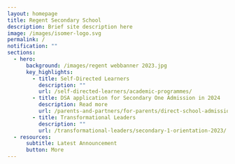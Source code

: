 ```yaml
---
layout: homepage
title: Regent Secondary School
description: Brief site description here
image: /images/isomer-logo.svg
permalink: /
notification: ""
sections:
  - hero:
      background: /images/regent webbanner 2023.jpg
      key_highlights:
        - title: Self-Directed Learners
          description: ""
          url: /self-directed-learners/academic-programmes/
        - title: DSA application for Secondary One Admission in 2024
          description: Read more
          url: /parents-and-partners/for-parents/direct-school-admission-dsa-2024/
        - title: Transformational Leaders
          description: ""
          url: /transformational-leaders/secondary-1-orientation-2023/
  - resources:
      subtitle: Latest Announcement
      button: More
---
```

